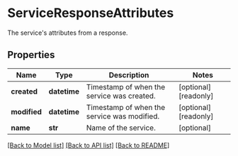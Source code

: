 # ServiceResponseAttributes

The service's attributes from a response.
## Properties
Name | Type | Description | Notes
------------ | ------------- | ------------- | -------------
**created** | **datetime** | Timestamp of when the service was created. | [optional] [readonly] 
**modified** | **datetime** | Timestamp of when the service was modified. | [optional] [readonly] 
**name** | **str** | Name of the service. | [optional] 

[[Back to Model list]](README.md#documentation-for-models) [[Back to API list]](README.md#documentation-for-api-endpoints) [[Back to README]](README.md)


